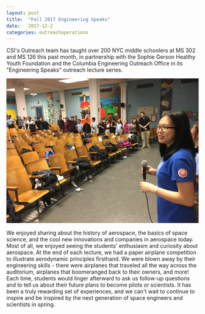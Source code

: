 ```yaml
---
layout: post
title:  "Fall 2017 Engineering Speaks"
date:   2017-12-2
categories: outreachoperations
---
```

CSI's Outreach team has taught over 200 NYC middle schoolers at MS 302 and MS 126 this past month, in partnership with the Sophie Gerson Healthy Youth Foundation and the Columbia Engineering Outreach Office in its "Engineering Speaks" outreach lecture series.  

<p align="center">
	<img src="/assets/media/img/outreach-operations/engineering-speaks.jpg">
</p>

We enjoyed sharing about the history of aerospace, the basics of space science, and the cool new innovations and companies in aerospace today. Most of all, we enjoyed seeing the students' enthusiasm and curiosity about aerospace. At the end of each lecture, we had a paper airplane competition to illustrate aerodynamic principles firsthand. We were blown away by their engineering skills - there were airplanes that traveled all the way across the auditorium, airplanes that boomeranged back to their owners, and more! Each time, students would linger afterward to ask us follow-up questions and to tell us about their future plans to become pilots or scientists. It has been a truly rewarding set of experiences, and we can't wait to continue to inspire and be inspired by the next generation of space engineers and scientists in spring.
